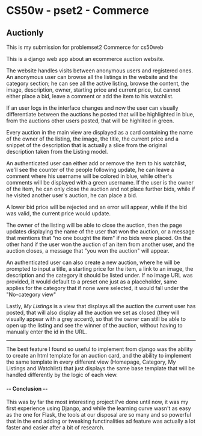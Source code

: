 # CS50w - pset2 - Commerce

## Auctionly

This is my submission for problemset2 Commerce for cs50web

This is a django web app about an ecommerce auction website.

The website handles visits between anonymous users and registered ones.
An anonymous user can browse all the listings in the website and the category section;
he can see all the active listing, browse the content, the image, description, owner, starting price and current price, but cannot either place a bid, leave a comment or add the item to his watchlist.

If an user logs in the interface changes and now the user can visually differentiate between the auctions he posted that will be highlighted in blue, from the auctions other users posted, that will be highlited in green.

Every auction in the main view are displayed as a card containing the name of the owner of the listing, the image, the title, the current price and a snippet of the description that is actually a slice from the original description taken from the Listing model.

An authenticated user can either add or remove the item to his watchlist, we'll see the counter of the people following update, he can leave a comment where his username will be colored in blue, while other's comments will be displayed with a green username.
If the user is the owner of the item, he can only close the auction and not place further bids, while if he visited another user's auction, he can place a bid.

A lower bid price will be rejected and an error will appear, while if the bid was valid, the current price would update.

The owner of the listing will be able to close the auction, then the page updates displaying the name of the user that won the auction, or a message that mentions that "no one bought the item" if no bids were placed.
On the other hand if the user won the auction of an item from another user, and the auction closes, a message that "you won the auction" will appear.

An authenticated user can also create a new auction, where he will be prompted to input a title, a starting price for the item, a link to an image, the description and the category it should be listed under.
If no image URL was provided, it would default to a preset one just as a placeholder, same applies for the category that if none were selected, it would fall under the "No-category view"

Lastly, *My Listings* is a view that displays all the auction the current user has posted, that will also display all the auction we set as closed (they will visually appear with a grey accent), so that the owner can still be able to open up the listing and see the winner of the auction, without having to manually enter the id in the URL.

<hr>
The best feature I found so useful to implement from django was the ability to create an html template for an auction card, and the ability to implement the same template in every different view (Homepage, Category, My Listings and Watchlist) that just displays the same base template that will be handled differently by the logic of each view.

#### -- Conclusion --
This was by far the most interesting project I've done until now, it was my first experience using Django, and while the learning curve wasn't as easy as the one for Flask, the tools at our disposal are so many and so powerful that in the end adding or tweaking functinalities ad feature was actually a lot faster and easier after a bit of research.


